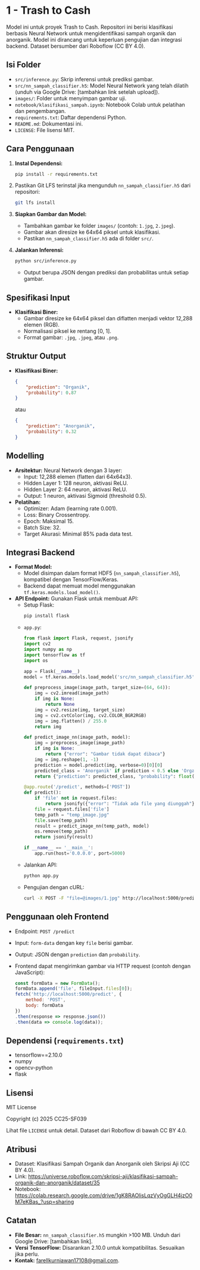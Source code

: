 # 1 - Trash to Cash

Model ini untuk proyek Trash to Cash. Repositori ini berisi klasifikasi berbasis Neural Network untuk mengidentifikasi sampah organik dan anorganik. Model ini dirancang untuk keperluan pengujian dan integrasi backend. Dataset bersumber dari Roboflow (CC BY 4.0).

## Isi Folder

- `src/inference.py`: Skrip inferensi untuk prediksi gambar.
- `src/nn_sampah_classifier.h5`: Model Neural Network yang telah dilatih (unduh via Google Drive: [tambahkan link setelah upload]).
- `images/`: Folder untuk menyimpan gambar uji.
- `notebook/klasifikasi_sampah.ipynb`: Notebook Colab untuk pelatihan dan pengembangan.
- `requirements.txt`: Daftar dependensi Python.
- `README.md`: Dokumentasi ini.
- `LICENSE`: File lisensi MIT.

## Cara Penggunaan

1.  **Instal Dependensi:**

    ```bash
    pip install -r requirements.txt
    ```

2.  Pastikan Git LFS terinstal jika mengunduh `nn_sampah_classifier.h5` dari repositori:

    ```bash
    git lfs install
    ```

3.  **Siapkan Gambar dan Model:**

    -   Tambahkan gambar ke folder `images/` (contoh: `1.jpg`, `2.jpeg`).
    -   Gambar akan diresize ke 64x64 piksel untuk klasifikasi.
    -   Pastikan `nn_sampah_classifier.h5` ada di folder `src/`.

4.  **Jalankan Inferensi:**

    ```bash
    python src/inference.py
    ```

    -   Output berupa JSON dengan prediksi dan probabilitas untuk setiap gambar.

## Spesifikasi Input

-   **Klasifikasi Biner:**
    -   Gambar diresize ke 64x64 piksel dan diflatten menjadi vektor 12,288 elemen (RGB).
    -   Normalisasi piksel ke rentang \[0, 1].
    -   Format gambar: `.jpg`, `.jpeg`, atau `.png`.

## Struktur Output

-   **Klasifikasi Biner:**

    ```json
    {
        "prediction": "Organik",
        "probability": 0.87
    }
    ```

    atau

    ```json
    {
        "prediction": "Anorganik",
        "probability": 0.32
    }
    ```

## Modelling

-   **Arsitektur:** Neural Network dengan 3 layer:
    -   Input: 12,288 elemen (flatten dari 64x64x3).
    -   Hidden Layer 1: 128 neuron, aktivasi ReLU.
    -   Hidden Layer 2: 64 neuron, aktivasi ReLU.
    -   Output: 1 neuron, aktivasi Sigmoid (threshold 0.5).
-   **Pelatihan:**
    -   Optimizer: Adam (learning rate 0.001).
    -   Loss: Binary Crossentropy.
    -   Epoch: Maksimal 15.
    -   Batch Size: 32.
    -   Target Akurasi: Minimal 85% pada data test.

## Integrasi Backend

-   **Format Model:**
    -   Model disimpan dalam format HDF5 (`nn_sampah_classifier.h5`), kompatibel dengan TensorFlow/Keras.
    -   Backend dapat memuat model menggunakan `tf.keras.models.load_model()`.
-   **API Endpoint:** Gunakan Flask untuk membuat API:
    -   Setup Flask:
        ```bash
        pip install flask
        ```
    -   `app.py`:
        ```python
        from flask import Flask, request, jsonify
        import cv2
        import numpy as np
        import tensorflow as tf
        import os

        app = Flask(__name__)
        model = tf.keras.models.load_model('src/nn_sampah_classifier.h5')

        def preprocess_image(image_path, target_size=(64, 64)):
            img = cv2.imread(image_path)
            if img is None:
                return None
            img = cv2.resize(img, target_size)
            img = cv2.cvtColor(img, cv2.COLOR_BGR2RGB)
            img = img.flatten() / 255.0
            return img

        def predict_image_nn(image_path, model):
            img = preprocess_image(image_path)
            if img is None:
                return {"error": "Gambar tidak dapat dibaca"}
            img = img.reshape(1, -1)
            prediction = model.predict(img, verbose=0)[0][0]
            predicted_class = 'Anorganik' if prediction < 0.5 else 'Organik'
            return {"prediction": predicted_class, "probability": float(prediction)}

        @app.route('/predict', methods=['POST'])
        def predict():
            if 'file' not in request.files:
                return jsonify({"error": "Tidak ada file yang diunggah"}), 400
            file = request.files['file']
            temp_path = "temp_image.jpg"
            file.save(temp_path)
            result = predict_image_nn(temp_path, model)
            os.remove(temp_path)
            return jsonify(result)

        if __name__ == '__main__':
            app.run(host='0.0.0.0', port=5000)
        ```
    -   Jalankan API:
        ```bash
        python app.py
        ```
    -   Pengujian dengan cURL:
        ```bash
        curl -X POST -F "file=@images/1.jpg" http://localhost:5000/predict
        ```

## Penggunaan oleh Frontend

-   Endpoint: `POST /predict`
-   Input: `form-data` dengan key `file` berisi gambar.
-   Output: JSON dengan `prediction` dan `probability`.
-   Frontend dapat mengirimkan gambar via HTTP request (contoh dengan JavaScript):

    ```javascript
    const formData = new FormData();
    formData.append('file', fileInput.files[0]);
    fetch('http://localhost:5000/predict', {
        method: 'POST',
        body: formData
    })
    .then(response => response.json())
    .then(data => console.log(data));
    ```

## Dependensi (`requirements.txt`)

-   tensorflow==2.10.0
-   numpy
-   opencv-python
-   flask

## Lisensi

MIT License

Copyright (c) 2025 CC25-SF039

Lihat file `LICENSE` untuk detail. Dataset dari Roboflow di bawah CC BY 4.0.

## Atribusi

-   Dataset: Klasifikasi Sampah Organik dan Anorganik oleh Skripsi Aji (CC BY 4.0).
-   Link: https://universe.roboflow.com/skripsi-aji/klasifikasi-sampah-organik-dan-anorganik/dataset/35
-   Notebook: https://colab.research.google.com/drive/1gK8RAOlisLqzVyOgGLH4jzO0M7eKBas_?usp=sharing

## Catatan

-   **File Besar:** `nn_sampah_classifier.h5` mungkin >100 MB. Unduh dari Google Drive: [tambahkan link].
-   **Versi TensorFlow:** Disarankan 2.10.0 untuk kompatibilitas. Sesuaikan jika perlu.
-   **Kontak:** farellkurniawan17108@gmail.com.
